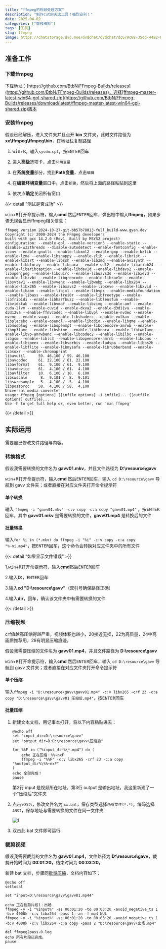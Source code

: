 ```yaml
---
title: "ffmpeg的视频处理方案"
description: "制作cut的天选工具！强烈安利！"
date: 2025-04-02
categories: ["数枝横斜"]
tags: [工具]
slug: ffmpeg
image: https://chatstorage.dvd.moe/dvdchat/dvdchat/dc679c68-35cd-4492-87cc-c3ba485219d7.jpg
---
```


## 准备工作

### 下载ffmpeg

下载地址：[https://github.com/BtbN/FFmpeg-Builds/releases](https://github.com/BtbN/FFmpeg-Builds/releases)，选择[ffmpeg-master-latest-win64-gpl-shared.zip](https://github.com/BtbN/FFmpeg-Builds/releases/download/latest/ffmpeg-master-latest-win64-gpl-shared.zip)版本

### 安装ffmpeg

假设已经解压，进入文件夹并且点开 **bin** 文件夹，此时文件路径为 **xx\ffmpeg\ffmpeg\bin**，在地址栏复制路径

1. <kbd>win</kbd>+<kbd>R</kbd>，输入`sysdm.cpl`，按<kbd>ENTER</kbd>回车

2. 进入**高级**选项卡，点击`环境变量`

3. 在**系统变量**部分，找到**Path变量**，点击`编辑`

4. 在**编辑环境变量**窗口中，点击`新建`，然后将上面的路径粘贴到这里

5. 依次点**确定**关闭所有窗口

{{< detail "测试是否成功" >}}

<p><kbd>win</kbd>+<kbd>R</kbd>打开命提示符，输入<b>cmd
    </b>然后<kbd>ENTER</kbd>回车，弹出框中输入<b>ffmpeg</b>，如果步骤无误会显示ffmpeg相关信息：</p>

<pre><code class="code-highlight"><span class="code-line line-number" line="1">ffmpeg version 2024-10-27-git-bb57b78013-full_build-www.gyan.dev Copyright (c) 2000-2024 the FFmpeg developers
built with gcc 14.2.0 (Rev1, Built by MSYS2 project)
configuration: --enable-gpl --enable-version3 --enable-static --disable-w32threads --disable-autodetect --enable-fontconfig --enable-iconv --enable-gnutls --enable-libxml2 --enable-gmp --enable-bzlib --enable-lzma --enable-libsnappy --enable-zlib --enable-librist --enable-libsrt --enable-libssh --enable-libzmq --enable-avisynth --enable-libbluray --enable-libcaca --enable-sdl2 --enable-libaribb24 --enable-libaribcaption --enable-libdav1d --enable-libdavs2 --enable-libopenjpeg --enable-libquirc --enable-libuavs3d --enable-libxevd --enable-libzvbi --enable-libqrencode --enable-librav1e --enable-libsvtav1 --enable-libvvenc --enable-libwebp --enable-libx264 --enable-libx265 --enable-libxavs2 --enable-libxeve --enable-libxvid --enable-libaom --enable-libjxl --enable-libvpx --enable-mediafoundation --enable-libass --enable-frei0r --enable-libfreetype --enable-libfribidi --enable-libharfbuzz --enable-liblensfun --enable-libvidstab --enable-libvmaf --enable-libzimg --enable-amf --enable-cuda-llvm --enable-cuvid --enable-dxva2 --enable-d3d11va --enable-d3d12va --enable-ffnvcodec --enable-libvpl --enable-nvdec --enable-nvenc --enable-vaapi --enable-libshaderc --enable-vulkan --enable-libplacebo --enable-opencl --enable-libcdio --enable-libgme --enable-libmodplug --enable-libopenmpt --enable-libopencore-amrwb --enable-libmp3lame --enable-libshine --enable-libtheora --enable-libtwolame --enable-libvo-amrwbenc --enable-libcodec2 --enable-libilbc --enable-libgsm --enable-liblc3 --enable-libopencore-amrnb --enable-libopus --enable-libspeex --enable-libvorbis --enable-ladspa --enable-libbs2b --enable-libflite --enable-libmysofa --enable-librubberband --enable-libsoxr --enable-chromaprint
libavutil      59. 46.100 / 59. 46.100
libavcodec     61. 22.100 / 61. 22.100
libavformat    61.  9.100 / 61.  9.100
libavdevice    61.  4.100 / 61.  4.100
libavfilter    10.  6.100 / 10.  6.100
libswscale      8.  9.101 /  8.  9.101
libswresample   5.  4.100 /  5.  4.100
libpostproc    58.  4.100 / 58.  4.100
Universal media converter
usage: ffmpeg [options] [[infile options] -i infile]... {[outfile options] outfile}...
Use -h to get full help or, even better, run 'man ffmpeg'
</span></code></pre>

{{< /detail >}}

## 实际运用

需要自己修改文件路径与内容。

### 转换格式

假设我需要转换的文件名为 **gavv01.mkv**，并且文件路径为 **D:\resource\gavv**

<kbd>win</kbd>+<kbd>R</kbd>打开命提示符，输入<b>cmd
       </b>然后<kbd>ENTER</kbd>回车，输入 `cd D:\resource\gavv` 导航到 gavv 文件夹；或者直接在对应文件夹打开命令提示符

#### 单个转换

输入 `ffmpeg -i "gavv01.mkv" -c:v copy -c:a copy "gavv01.mp4"` ，按<kbd>ENTER</kbd>回车，其中 **gavv01.mkv** 是需要转换的文件，**gavv01.mp4** 是转换后的文件

#### 批量转换

输入`for %i in (*.mkv) do ffmpeg -i "%i" -c:v copy -c:a copy "%~ni.mp4"`，按<kbd>ENTER</kbd>回车，这个命令会转换对应文件夹中的所有文件


{{< detail "如果显示文件错误" >}}

<p>1.<kbd>win</kbd>+<kbd>R</kbd>打开命提示符，输入<b>cmd</b>然后<kbd>ENTER</kbd>回车</p>

<p>2.输入<b>D:</b>，<kbd>ENTER</kbd>回车</p>

<p>3.输入<b>cd "D:\resource\gavv"</b>（双引号确保路径正确）</p>

<p>4.输入<b>dir</b>，回车，确认该文件夹中有需要转换的文件</p>

{{< /detail >}}

### 压缩视频

crf值越高压缩得越严重，视频体积也越小，20接近无损，22为高质量，24中高画质推荐用，28有明显压缩痕迹。

假设我需要压缩的文件名为 **gavv01.mp4**，并且文件路径为 **D:\resource\gavv**

<kbd>win</kbd>+<kbd>R</kbd>打开命提示符，输入<b>cmd
       </b>然后<kbd>ENTER</kbd>回车，输入 `cd D:\resource\gavv` 导航到 gavv 文件夹；或者直接在对应文件夹打开命令提示符

#### 单个压缩

输入`ffmpeg -i "D:\resource\gavv\gavv01.mp4" -c:v libx265 -crf 23 -c:a copy "D:\resource\gavv\gavv01 压缩后.mp4"`，按<kbd>ENTER</kbd>回车

<span id="big"></span>

#### 批量压缩

1. 新建文本文档，用记事本打开，将以下内容粘贴进去：

   ```
   @echo off
   set "input_dir=D:\resource\gavv"
   set "output_dir=D:D:\resource\gavv\压缩后"
   
   for %%F in ("%input_dir%\*.mp4") do (
       echo 正在压缩：%%~nxF
       ffmpeg -i "%%F" -c:v libx265 -crf 23 -c:a copy "%output_dir%\%%~nxF"
   )
   echo 全部完成！
   pause
   ```

   第2行 input 是视频所在地址，第3行 output 是输出地址，我这里新建了一个“压缩后”文件夹

2. 点击`另存为`，修改文件名为 `xx.bat`，保存类型选择`所有文件(*.*)`，编码选择 `ANSI`，保存地址与需要转换的文件在同一文件夹

   ![1](https://chatstorage.dvd.moe/dvdchat/dvdchat/92e9129a-4c6c-47bf-9744-a037b4723736.jpg)

3. 双击此 bat 文件即可运行

### 裁剪视频

假设我需要裁剪的文件名为 **gavv01.mp4**，文件路径为 **D:\resource\gavv**，裁剪开始时间为 **00:01:20**，结束时间为 **00:03:20**，

新建 bat 文档，步骤同<span><a href="#big" style="text-decoration: underline;">批量压缩</a></span>，文档内容如下：

```
@echo off
setlocal

set "input=D:\resource\gavv\gavv01.mp44"

echo 正在裁剪片段1：出场
ffmpeg -y -i "%input%" -ss 00:01:20 -to 00:03:20 -avoid_negative_ts 1 -b:v 4000k -c:v libx264 -pass 1 -an -f mp4 NUL
ffmpeg -y -i "%input%" -ss 00:01:20 -to 00:03:20 -avoid_negative_ts 1 -b:v 4000k -c:v libx264 -c:a copy -pass 2 "D:\resource\gavv\出场.mp4"

del ffmpeg2pass-0.log
echo 所有片段已完成。
pause
```

